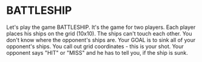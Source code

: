 
# BATTLESHIP #

Let's play the game BATTLESHIP.
It's the game for two players. Each player places his ships on the grid (10x10). The ships can't touch each other. You don't know where the opponent's ships are.
Your GOAL is to sink all of your opponent's ships.
You call out grid coordinates - this is your shot. Your opponent says "HIT" or "MISS" and he has to tell you, if the ship is sunk.